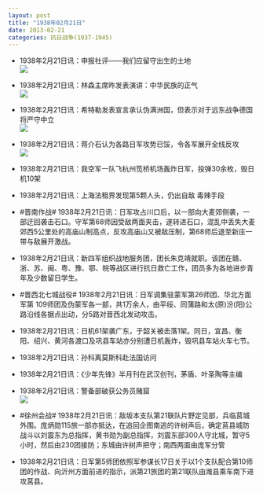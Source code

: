 ```yaml
---
layout: post
title: "1938年02月21日"
date: 2013-02-21
categories: 抗日战争(1937-1945)
---
```


<meta name="referrer" content="no-referrer" />

- 1938年2月21日讯：申报社评——我们应留守出生的土地 <br/><img src="https://ww3.sinaimg.cn/large/aca367d8jw1e21fh0rlqpj.jpg" />

- 1938年2月21日讯：林森主席昨发表演讲：中华民族的正气 <br/><img src="https://ww2.sinaimg.cn/large/aca367d8jw1e21dqnilb7j.jpg" />

- 1938年2月21日讯：希特勒发表宣言承认伪满洲国，但表示对于远东战争德国将严守中立 <br/><img src="https://ww4.sinaimg.cn/large/aca367d8jw1e21c08opkoj.jpg" />

- 1938年2月21日讯：蒋介石认为各路日军攻势已馁，令各军展开全线反攻 <br/><img src="https://ww1.sinaimg.cn/large/aca367d8jw1e21a9ufovzj.jpg" />

- 1938年2月21日讯：我空军一队飞杭州笕桥机场轰炸日军，投弹30余枚，毁日机10架 

- 1938年2月21日讯：上海法租界发现第5颗人头，仍出自敌 毒辣手段 

- #晋南作战# 1938年2月21日讯：日军攻占川口后，以一部向大麦郊侧袭，一部迂回袭击石口。守军第68师因受敌两面夹击，遂转进石口，混乱中丢失大麦郊西5公里处的高庙山制高点，反攻高庙山又被敌压制，第68师后退至新庄一带与敌展开激战。 

- 1938年2月21日讯：新四军组织战地服务团，团长朱克靖就职。该团在赣、浙、苏、闽、粤、豫、鄂、皖等战区进行抗日救亡工作，团员多为各地进步青年及少数留日学生。 

- #晋西北七城战役# 1938年2月21日讯：日军调集驻蒙军第26师团、华北方面军第 109师团及伪蒙军各一部，共1万余人，由平绥、同蒲路和太(原)汾(阳)公路沿线各据点出动，分5路对晋西北发动攻击。 

- 1938年2月21日讯：日机61架袭广东，于韶关被击落1架。同日，宜昌、衡阳、绍兴、黄河各渡口及巩县车站亦分别遭日机轰炸，毁巩县车站火车七节。 

- 1938年2月21日讯：孙科离莫斯科赴法国访问 

- 1938年2月21日讯：《少年先锋》半月刊在武汉创刊，茅盾、叶圣陶等主编 

- 1938年2月21日讯：警备部破获公务员赌窟 <br/><img src="https://ww4.sinaimg.cn/large/aca367d8jw1e20pgnyw4pj.jpg" />

- #徐州会战# 1938年2月21日讯：敌坂本支队第21联队片野定见部，兵临莒城外围。庞炳勋115旅一部亦抵达，在追回企图南逃的许树声后，确定莒县城防战斗以刘震东为总指挥，黄书勋为副总指挥，刘震东部300人守北城，暂守5小时，然后由230团接防；东城由许树声把守；南西两面由庞军分管 

- 1938年2月21日讯：日军第5师团依照军参谋长17日关于以1个支队配合第10师团的作战、向沂州方面前进的指示，派第21旅团的第21联队由潍县乘车南下进攻莒县。 

